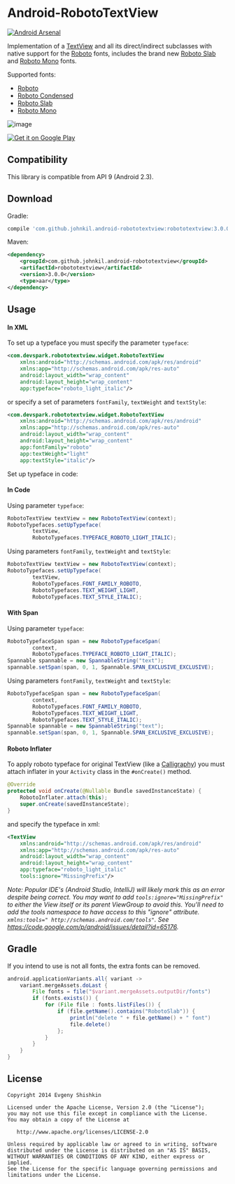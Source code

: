 Android-RobotoTextView
======================

[![Android Arsenal](https://img.shields.io/badge/Android%20Arsenal-Android--RobotoTextView-brightgreen.svg?style=flat)](https://android-arsenal.com/details/1/471)

Implementation of a [TextView][6] and all its direct/indirect subclasses with native support for the [Roboto][5] fonts, includes the brand new [Roboto Slab][3] and [Roboto Mono][4] fonts.

Supported fonts:

* [Roboto][1]
* [Roboto Condensed][2]
* [Roboto Slab][3]
* [Roboto Mono][4]

![image](https://raw.githubusercontent.com/johnkil/Android-RobotoTextView/master/art/RobotoTextView.jpg)

<a href="http://play.google.com/store/apps/details?id=com.devspark.robototextview">
  <img alt="Get it on Google Play"
       src="http://www.android.com/images/brand/get_it_on_play_logo_small.png" />
</a>


Compatibility
-------------

This library is compatible from API 9 (Android 2.3).


Download
--------

Gradle:

```groovy
compile 'com.github.johnkil.android-robototextview:robototextview:3.0.0'
```

Maven:

```xml
<dependency>
    <groupId>com.github.johnkil.android-robototextview</groupId>
    <artifactId>robototextview</artifactId>
    <version>3.0.0</version>
    <type>aar</type>
</dependency>
```


Usage
-----

#### In XML

To set up a typeface you must specify the parameter `typeface`:

``` xml
<com.devspark.robototextview.widget.RobotoTextView
    xmlns:android="http://schemas.android.com/apk/res/android"
    xmlns:app="http://schemas.android.com/apk/res-auto"
    android:layout_width="wrap_content"
    android:layout_height="wrap_content"
    app:typeface="roboto_light_italic"/>
```

or specify a set of parameters `fontFamily`, `textWeight` and `textStyle`:
``` xml
<com.devspark.robototextview.widget.RobotoTextView
    xmlns:android="http://schemas.android.com/apk/res/android"
    xmlns:app="http://schemas.android.com/apk/res-auto"
    android:layout_width="wrap_content"
    android:layout_height="wrap_content"
    app:fontFamily="roboto"
    app:textWeight="light"
    app:textStyle="italic"/>
```

Set up typeface in code:

#### In Code

Using parameter `typeface`:
``` java
RobotoTextView textView = new RobotoTextView(context);
RobotoTypefaces.setUpTypeface(
        textView, 
        RobotoTypefaces.TYPEFACE_ROBOTO_LIGHT_ITALIC);
```

Using parameters `fontFamily`, `textWeight` and `textStyle`:
``` java
RobotoTextView textView = new RobotoTextView(context);
RobotoTypefaces.setUpTypeface(
        textView, 
        RobotoTypefaces.FONT_FAMILY_ROBOTO,
        RobotoTypefaces.TEXT_WEIGHT_LIGHT,
        RobotoTypefaces.TEXT_STYLE_ITALIC);
```

#### With Span

Using parameter `typeface`:
``` java
RobotoTypefaceSpan span = new RobotoTypefaceSpan(
        context, 
        RobotoTypefaces.TYPEFACE_ROBOTO_LIGHT_ITALIC);
Spannable spannable = new SpannableString("text");
spannable.setSpan(span, 0, 1, Spannable.SPAN_EXCLUSIVE_EXCLUSIVE);
```

Using parameters `fontFamily`, `textWeight` and `textStyle`:
``` java
RobotoTypefaceSpan span = new RobotoTypefaceSpan(
        context,
        RobotoTypefaces.FONT_FAMILY_ROBOTO,
        RobotoTypefaces.TEXT_WEIGHT_LIGHT,
        RobotoTypefaces.TEXT_STYLE_ITALIC);
Spannable spannable = new SpannableString("text");
spannable.setSpan(span, 0, 1, Spannable.SPAN_EXCLUSIVE_EXCLUSIVE);
```

#### Roboto Inflater

To apply roboto typeface for original TextView (like a [Calligraphy][7]) you must attach inflater in your `Activity` class in the `#onCreate()` method.
```java
@Override
protected void onCreate(@Nullable Bundle savedInstanceState) {
    RobotoInflater.attach(this);
    super.onCreate(savedInstanceState);
}
```

and specify the typeface in xml:
``` xml
<TextView
    xmlns:android="http://schemas.android.com/apk/res/android"
    xmlns:app="http://schemas.android.com/apk/res-auto"
    android:layout_width="wrap_content"
    android:layout_height="wrap_content"
    app:typeface="roboto_light_italic"
    tools:ignore="MissingPrefix"/>
```

_Note: Popular IDE's (Android Studio, IntelliJ) will likely mark this as an error despite being correct. You may want to add `tools:ignore="MissingPrefix"` to either the View itself or its parent ViewGroup to avoid this. You'll need to add the tools namespace to have access to this "ignore" attribute. `xmlns:tools="
http://schemas.android.com/tools"`. See https://code.google.com/p/android/issues/detail?id=65176._


Gradle
------

If you intend to use is not all fonts, the extra fonts can be removed.

```groovy
android.applicationVariants.all{ variant ->
    variant.mergeAssets.doLast {
        File fonts = file("$variant.mergeAssets.outputDir/fonts")
        if (fonts.exists()) {
            for (File file : fonts.listFiles()) {
                if (file.getName().contains("RobotoSlab")) {
                    println("delete " + file.getName() + " font")
                    file.delete()
                };
            }
        }
    }
}
```


License
-------

    Copyright 2014 Evgeny Shishkin

    Licensed under the Apache License, Version 2.0 (the "License");
    you may not use this file except in compliance with the License.
    You may obtain a copy of the License at
    
       http://www.apache.org/licenses/LICENSE-2.0
    
    Unless required by applicable law or agreed to in writing, software
    distributed under the License is distributed on an "AS IS" BASIS,
    WITHOUT WARRANTIES OR CONDITIONS OF ANY KIND, either express or implied.
    See the License for the specific language governing permissions and
    limitations under the License.


[1]: https://www.google.com/fonts/specimen/Roboto
[2]: https://www.google.com/fonts/specimen/Roboto+Condensed
[3]: https://www.google.com/fonts/specimen/Roboto+Slab
[4]: https://www.google.com/fonts/specimen/Roboto+Mono
[5]: http://www.google.com/design/spec/style/typography.html
[6]: http://developer.android.com/reference/android/widget/TextView.html
[7]: https://github.com/chrisjenx/Calligraphy

[0]: https://github.com/google/roboto
